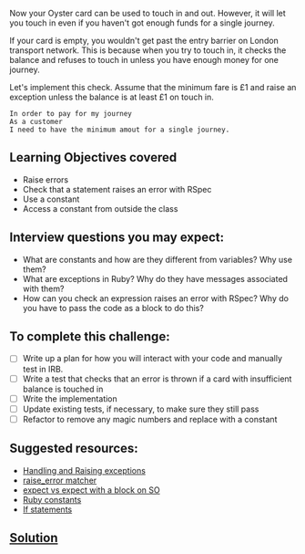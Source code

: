 Now your Oyster card can be used to touch in and out. However, it will let you touch in even if you haven't got enough funds for a single journey.

If your card is empty, you wouldn't get past the entry barrier on London transport network. This is because when you try to touch in, it checks the balance and refuses to touch in unless you have enough money for one journey.

Let's implement this check. Assume that the minimum fare is £1 and raise an exception unless the balance is at least £1 on touch in.


```
In order to pay for my journey
As a customer
I need to have the minimum amout for a single journey.
```

## Learning Objectives covered
- Raise errors
- Check that a statement raises an error with RSpec
- Use a constant
- Access a constant from outside the class

## Interview questions you may expect:
- What are constants and how are they different from variables? Why use them?
- What are exceptions in Ruby? Why do they have messages associated with them?
- How can you check an expression raises an error with RSpec? Why do you have to pass the code as a block to do this?

## To complete this challenge:
- [ ] Write up a plan for how you will interact with your code and manually test in IRB.
- [ ] Write a test that checks that an error is thrown if a card with insufficient balance is touched in
- [ ] Write the implementation
- [ ] Update existing tests, if necessary, to make sure they still pass
- [ ] Refactor to remove any magic numbers and replace with a constant

## Suggested resources:
- [Handling and Raising exceptions](https://rubymonk.com/learning/books/4-ruby-primer-ascent/chapters/41-exceptions/lessons/92-handling)
- [raise_error matcher](https://www.relishapp.com/rspec/rspec-expectations/docs/built-in-matchers/raise-error-matcher)
- [expect vs expect with a block on SO](http://stackoverflow.com/questions/19960831/rspec-expect-vs-expect-with-block-whats-the-difference)
- [Ruby constants](http://rubylearning.com/satishtalim/ruby_constants.html)
- [If statements](http://www.dev-hq.net/ruby/5--if-statements)

## [Solution](solutions/09_min_balance_on_touch_in.md)
